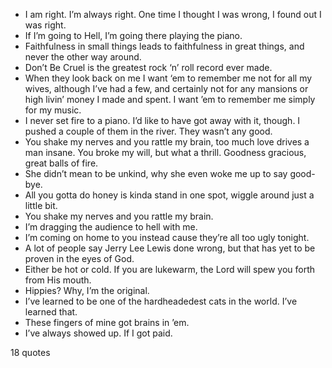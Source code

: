  - I am right. I’m always right. One time I thought I was wrong, I found out I was right.
 - If I’m going to Hell, I’m going there playing the piano.
 - Faithfulness in small things leads to faithfulness in great things, and never the other way around.
 - Don’t Be Cruel is the greatest rock ‘n’ roll record ever made.
 - When they look back on me I want ‘em to remember me not for all my wives, although I’ve had a few, and certainly not for any mansions or high livin’ money I made and spent. I want ’em to remember me simply for my music.
 - I never set fire to a piano. I’d like to have got away with it, though. I pushed a couple of them in the river. They wasn’t any good.
 - You shake my nerves and you rattle my brain, too much love drives a man insane. You broke my will, but what a thrill. Goodness gracious, great balls of fire.
 - She didn’t mean to be unkind, why she even woke me up to say good-bye.
 - All you gotta do honey is kinda stand in one spot, wiggle around just a little bit.
 - You shake my nerves and you rattle my brain.
 - I’m dragging the audience to hell with me.
 - I’m coming on home to you instead cause they’re all too ugly tonight.
 - A lot of people say Jerry Lee Lewis done wrong, but that has yet to be proven in the eyes of God.
 - Either be hot or cold. If you are lukewarm, the Lord will spew you forth from His mouth.
 - Hippies? Why, I’m the original.
 - I’ve learned to be one of the hardheadedest cats in the world. I’ve learned that.
 - These fingers of mine got brains in ’em.
 - I’ve always showed up. If I got paid.

18 quotes